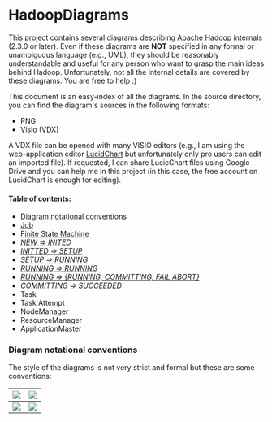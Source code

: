 HadoopDiagrams
==============

This project contains several diagrams describing [Apache Hadoop](http://hadoop.apache.org/) internals (2.3.0 or later). Even if these diagrams are **NOT** specified in any formal or unambiguous language (e.g., UML), they should be reasonably understandable and useful for any person who want to grasp the main ideas behind Hadoop. Unfortunately, not all the internal details are covered by these diagrams. You are free to help :)

This document is an easy-index of all the diagrams. In the source directory, you can find the diagram's sources in the following formats:
* PNG
* Visio (VDX)

A VDX file can be opened with many VISIO editors (e.g., I am using the web-application editor [LucidChart](www.lucidchart.com) but unfortunately only pro users can edit an imported file). If requested, I can share LucicChart files using Google Drive and you can help me in this project (in this case, the free account on LucidChart is enough for editing). 

#### Table of contents:
* [Diagram notational conventions](#diagram-notational-conventions)
* [Job](Job.md)
 * [Finite State Machine](Job.md#finite-state-machine) 
 * [*NEW => INITED*](Job.md#transition-new--inited)
 * [*INITTED => SETUP*](JOB.md#transitions-initted--setup-setup--running-running--running-committing-fail-abort-running--running)
 * [*SETUP => RUNNING*](JOB.md#transitions-initted--setup-setup--running-running--running-committing-fail-abort-running--running)
 * [*RUNNING => RUNNING*](JOB.md#transitions-initted--setup-setup--running-running--running-committing-fail-abort-running--running)
 * [*RUNNING => {RUNNING, COMMITTING, FAIL ABORT}*](JOB.md#transitions-initted--setup-setup--running-running--running-committing-fail-abort-running--running)
 * [*COMMITTING => SUCCEEDED*](JOB.md#transition-committing--succeeded)
* Task
* Task Attempt
* NodeManager
* ResourceManager
* ApplicationMaster

### Diagram notational conventions

The style of the diagrams is not very strict and formal but these are some conventions:


<a>![](https://github.com/ercoppa/HadoopDiagrams/raw/master/extra/conventions-1.png)</a> | <a>![](https://github.com/ercoppa/HadoopDiagrams/raw/master/extra/conventions-3.png)</a>
------------ | ------------- 
<a>![](https://github.com/ercoppa/HadoopDiagrams/raw/master/extra/conventions-2.png)</a> |  <a>![](https://github.com/ercoppa/HadoopDiagrams/raw/master/extra/conventions-4.png)</a>


<!---

<a>![](https://github.com/ercoppa/HadoopDiagrams/raw/master/sources/png/MapReduce%20Input.png)</a>
-->

